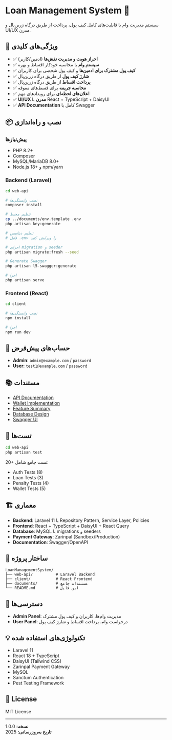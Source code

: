 # Loan Management System 🏦

سیستم مدیریت وام با قابلیت‌های کامل کیف پول، پرداخت از طریق درگاه زرین‌پال و UI/UX مدرن.

## 🚀 ویژگی‌های کلیدی

- ✅ **احراز هویت و مدیریت نقش‌ها** (ادمین/کاربر)
- ✅ **سیستم وام** با محاسبه خودکار اقساط و بهره
- ✅ **کیف پول مشترک برای ادمین‌ها** و کیف پول شخصی برای کاربران
- ✅ **شارژ کیف پول** از طریق درگاه زرین‌پال
- ✅ **پرداخت اقساط** از طریق درگاه زرین‌پال
- ✅ **محاسبه جریمه** برای قسط‌های معوقه
- ✅ **اعلان‌های لحظه‌ای** برای رویدادهای مهم
- ✅ **UI/UX مدرن** با React + TypeScript + DaisyUI
- ✅ **API Documentation** کامل با Swagger

## 📦 نصب و راه‌اندازی

### پیش‌نیازها
- PHP 8.2+
- Composer
- MySQL/MariaDB 8.0+
- Node.js 18+ و npm/yarn

### Backend (Laravel)

```bash
cd web-api

# نصب وابستگی‌ها
composer install

# تنظیم محیط
cp ../documents/env.template .env
php artisan key:generate

# تنظیم دیتابیس
# فایل .env را ویرایش کنید

# اجرای migration و seeder
php artisan migrate:fresh --seed

# Generate Swagger
php artisan l5-swagger:generate

# اجرا
php artisan serve
```

### Frontend (React)

```bash
cd client

# نصب وابستگی‌ها
npm install

# اجرا
npm run dev
```

## 🔑 حساب‌های پیش‌فرض

- **Admin**: `admin@example.com` / `password`
- **User**: `test1@example.com` / `password`

## 📚 مستندات

- [API Documentation](./documents/api-readme.md)
- [Wallet Implementation](./documents/wallet-implementation.md)
- [Feature Summary](./documents/feature-summary.md)
- [Database Design](./documents/database-design.md)
- [Swagger UI](http://localhost:8000/api/documentation)

## 🧪 تست‌ها

```bash
cd web-api
php artisan test
```

20+ تست جامع شامل:
- Auth Tests (8)
- Loan Tests (3)
- Penalty Tests (4)
- Wallet Tests (5)

## 🏗️ معماری

- **Backend**: Laravel 11 با Repository Pattern, Service Layer, Policies
- **Frontend**: React + TypeScript + DaisyUI + React Query
- **Database**: MySQL با migrations و seeders
- **Payment Gateway**: Zarinpal (Sandbox/Production)
- **Documentation**: Swagger/OpenAPI

## 📁 ساختار پروژه

```
LoanManagementSystem/
├── web-api/          # Laravel Backend
├── client/           # React Frontend
├── documents/        # مستندات جامع
└── README.md         # این فایل
```

## 🔐 دسترسی‌ها

- **Admin Panel**: مدیریت وام‌ها، کاربران و کیف پول مشترک
- **User Panel**: درخواست وام، پرداخت اقساط و شارژ کیف پول

## 💡 تکنولوژی‌های استفاده شده

- Laravel 11
- React 18 + TypeScript
- DaisyUI (Tailwind CSS)
- Zarinpal Payment Gateway
- MySQL
- Sanctum Authentication
- Pest Testing Framework

## 📝 License

MIT License

---

**نسخه:** 1.0.0  
**تاریخ به‌روزرسانی:** 2025
